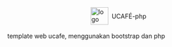 <div style="display: flex; align-items: center; justify-content: center; column-gap: .5rem;"><img src="https://user-images.githubusercontent.com/99374274/260878207-c7e796af-0160-415a-a678-fe1569423d3a.png" alt="logo" width="40" height="40" /> <span>UCAFÉ-php</span></div> <br />
template web ucafe, menggunakan bootstrap dan php
